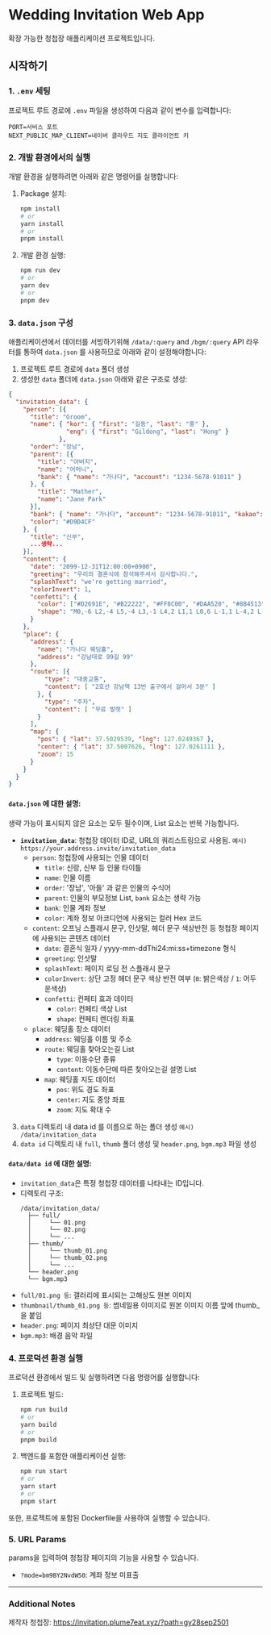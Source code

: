 # Wedding Invitation Web App

확장 가능한 청첩장 애플리케이션 프로젝트입니다.

## 시작하기

### 1. `.env` 세팅

프로젝트 루트 경로에 `.env` 파일을 생성하여 다음과 같이 변수를 입력합니다:

```env
PORT=서비스 포트
NEXT_PUBLIC_MAP_CLIENT=네이버 클라우드 지도 클라이언트 키
```

### 2. 개발 환경에서의 실행

개발 환경을 실행하려면 아래와 같은 명령어를 실행합니다:

1. Package 설치:
   ```bash
   npm install
   # or
   yarn install
   # or
   pnpm install
   ```

2. 개발 환경 실행:
   ```bash
   npm run dev
   # or
   yarn dev
   # or
   pnpm dev
   ```

### 3. `data.json` 구성

애플리케이션에서 데이터를 서빙하기위해 `/data/:query` and `/bgm/:query` API 라우터를 통하여 `data.json` 를 사용하므로 아래와 같이 설정해야합니다:

1. 프로젝트 루트 경로에 `data` 폴더 생성
2. 생성한 `data` 폴더에 `data.json` 아래와 같은 구조로 생성:

```json
{
  "invitation_data": {
    "person": [{ 
      "title": "Groom",
      "name": { "kor": { "first": "길동", "last": "홍" },
                "eng": { "first": "Gildong", "last": "Hong" }
              },
      "order": "장남",
      "parent": [{
        "title": "아버지",
        "name": "어머니",
        "bank": { "name": "가나다", "account": "1234-5678-91011" }
      }, {
        "title": "Mather",
        "name": "Jane Park"
      }],
      "bank": { "name": "가나다", "account": "1234-5678-91011", "kakao": "https://own_kakaopay_link" },
      "color": "#D9D4CF"
    }, {
      "title": "신부",
      ...생략...
    }],
    "content": {
      "date": "2099-12-31T12:00:00+0900",
      "greeting": "우리의 결혼식에 참석해주셔서 감사합니다.",
      "splashText": "we're getting married",
      "colorInvert": 1,
      "confetti": {
        "color": ["#D2691E", "#B22222", "#FF8C00", "#DAA520", "#8B4513"],
        "shape": "M0,-6 L2,-4 L5,-4 L3,-1 L4,2 L1,1 L0,6 L-1,1 L-4,2 L-3,-1 L-5,-4 L-2,-4 Z"
      }
    },
    "place": {
      "address": {
        "name": "가나다 웨딩홀",
        "address": "강남대로 99길 99"
      },
      "route": [{
          "type": "대중교통",
          "content": [ "2호선 강남역 13번 출구에서 걸어서 3분" ]
        }, {
          "type": "주차",
          "content": [ "무료 발렛" ]
        }
      ],
      "map": {
        "pos": { "lat": 37.5029539, "lng": 127.0249367 },
        "center": { "lat": 37.5007626, "lng": 127.0261111 },
        "zoom": 15
      }
    }
  }
}
```

#### `data.json` 에 대한 설명:
생략 가능이 표시되지 않은 요소는 모두 필수이며, List 요소는 반복 가능합니다.
- **`invitation_data`**: 청첩장 데이터 ID로, URL의 쿼리스트링으로 사용됨. `예시) https://your.address.invite/invitation_data`
  - `person`: 청첩장에 사용되는 인물 데이터
    - `title`: 신랑, 신부 등 인물 타이틀
    - `name`: 인물 이름
    - `order`: '장남', '아들' 과 같은 인물의 수식어
    - `parent`: 인물의 부모정보 List, `bank` 요소는 생략 가능
    - `bank`: 인물 계좌 정보
    - `color`: 계좌 정보 아코디언에 사용되는 컬러 Hex 코드
  - `content`: 오프닝 스플래시 문구, 인삿말, 헤더 문구 색상반전 등 청첩장 페이지에 사용되는 콘텐츠 데이터
    - `date`: 결혼식 일자 / yyyy-mm-ddThi24:mi:ss+timezone 형식
    - `greeting`: 인삿말
    - `splashText`: 페이지 로딩 전 스플래시 문구
    - `colorInvert`: 상단 고정 헤더 문구 색상 반전 여부 (`0`: 밝은색상 / `1`: 어두운색상)
    - `confetti`: 컨페티 효과 데이터
        - `color`: 컨페티 색상 List
        - `shape`: 컨페티 렌더링 좌표
  - `place`: 웨딩홀 장소 데이터
    - `address`: 웨딩홀 이름 및 주소
    - `route`: 웨딩홀 찾아오는길 List
        - `type`: 이동수단 종류
        - `content`: 이동수단에 따른 찾아오는길 설명 List
    - `map`: 웨딩홀 지도 데이터
        - `pos`: 위도 경도 좌표
        - `center`: 지도 중앙 좌표
        - `zoom`: 지도 확대 수

3. `data` 디렉토리 내 data id 를 이름으로 하는 폴더 생성 `예시) /data/invitation_data`
4. `data id` 디렉토리 내 `full`, `thumb` 폴더 생성 및 `header.png`, `bgm.mp3` 파일 생성

#### `data/data id` 에 대한 설명:
   - `invitation_data`은 특정 청첩장 데이터를 나타내는 ID입니다.
   - 디렉토리 구조:
     ```
     /data/invitation_data/
       ├── full/
       │     └── 01.png
       │     └── 02.png
       │     └── ...
       ├── thumb/
       │     └── thumb_01.png
       │     └── thumb_02.png
       │     └── ...
       └── header.png
       └── bgm.mp3
     ```
   - `full/01.png 등`: 갤러리에 표시되는 고해상도 원본 이미지
   - `thumbnail/thumb_01.png 등`: 썸네일용 이미지로 원본 이미지 이름 앞에 thumb_ 을 붙임
   - `header.png`: 페이지 최상단 대문 이미지
   - `bgm.mp3`: 배경 음악 파일

### 4. 프로덕션 환경 실행

프로덕션 환경에서 빌드 및 실행하려면 다음 명령어를 실행합니다:

1. 프로젝트 빌드:
   ```bash
   npm run build
   # or
   yarn build
   # or
   pnpm build
   ```

2. 백엔드를 포함한 애플리케이션 실행:
   ```bash
   npm run start
   # or
   yarn start
   # or
   pnpm start
   ```

또한, 프로젝트에 포함된 Dockerfile을 사용하여 실행할 수 있습니다.

### 5. URL Params
params을 입력하여 청첩장 페이지의 기능을 사용할 수 있습니다.

- `?mode=bm9BY2NvdW50`: 계좌 정보 미표출
---

### Additional Notes
제작자 청첩장: https://invitation.plume7eat.xyz/?path=gy28sep2501
